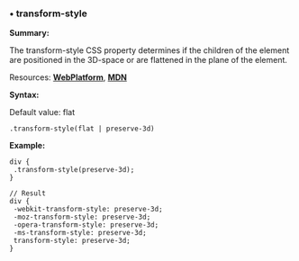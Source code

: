 ### <a name="transform-style"></a> &#8226; transform-style
**Summary:**

The transform-style CSS property determines if the children of the element are positioned in the 3D-space or are flattened in the plane of the element.

Resources: **[WebPlatform](http://docs.webplatform.org/wiki/css/properties/transform-style)**, **[MDN](https://developer.mozilla.org/en-US/docs/Web/CSS/transform-style)**

**Syntax:**
  
  Default value: flat

    .transform-style(flat | preserve-3d) 
  
**Example:**

    div {
     .transform-style(preserve-3d);
    }
    
    // Result
    div {
     -webkit-transform-style: preserve-3d;
     -moz-transform-style: preserve-3d;
     -opera-transform-style: preserve-3d;
     -ms-transform-style: preserve-3d;
     transform-style: preserve-3d;
    }

